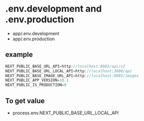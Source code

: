 # .env.development and .env.production

- app/.env.development
- app/.env.production

## example

```ts
NEXT_PUBLIC_BASE_URL_API=http://localhost:8085/api/v2
NEXT_PUBLIC_BASE_URL_LOCAL_API=http://localhost:3000/api
NEXT_PUBLIC_BASE_IMAGE_URL_API=http://localhost:8085/images
NEXT_PUBLIC_APP_VERSION=10.1
NEXT_PUBLIC_IS_PRODUCTION=0
```

## To get value

- process.env.NEXT_PUBLIC_BASE_URL_LOCAL_API
